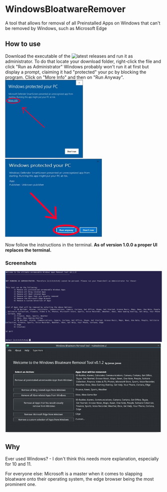 # WindowsBloatwareRemover
A tool that allows for removal of all Preinstalled Apps on Windows that can't be removed by Windows, such as Microsoft Edge

## How to use
Download the executable of the ![latest releases](https://github.com/J-onasJones/WindowsBloatwareRemover/releases/latest) and run it as administrator.
To do that locate your download folder, right-click the file and click "Run as Administrator"
Windows probably won't run it at first but display a prompt, claiming it had "protected" your pc by blocking the program. Click on "More Info" and then on "Run Anyway".
<img src="https://github.com/J-onasJones/WindowsBloatwareRemover/blob/main/ReadMeSrc/red1.png" height="250"/>
<img src="https://github.com/J-onasJones/WindowsBloatwareRemover/blob/main/ReadMeSrc/red2.png" height="250"/>

Now follow the instructions in the terminal.
**As of version 1.0.0 a proper UI replaces the terminal.**

### Screenshots
![Terminal Screenshot <v1.0.0](https://github.com/J-onasJones/WindowsBloatwareRemover/blob/main/ReadMeSrc/TerminalScreenshot.png)
![UI Screenshot >=v1.0.0](https://github.com/J-onasJones/WindowsBloatwareRemover/blob/main/ReadMeSrc/UiScreenshot.png)

## Why
Ever used Windows? - I don't think this needs more explanation, especially for 10 and 11.

For everyone else: Microsoft is a master when it comes to slapping bloatware onto their operating system, the edge browser being the most prominent one. 
